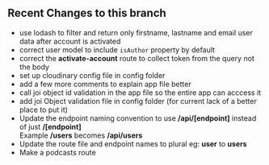 ## Recent Changes to this branch
- use lodash to filter and return only firstname, lastname and email user data after account is activated
- correct user model to include ``isAuthor`` property by default
- correct the **activate-account** route to collect token from the query not the body 
- set up cloudinary config file in config folder
- add a few more comments to explain app file better
- call joi object id validation in the app file so the entire app can acccess it
- add joi Object validation file in config folder (for current lack of a better place to put it)
- Update the endpoint naming convention to use **/api/\[endpoint\]** instead of just **/\[endpoint\]**   
Example **/users** becomes **/api/users**
- Update the route file and endpoint names to plural eg: **user** to **users**
- Make a podcasts route